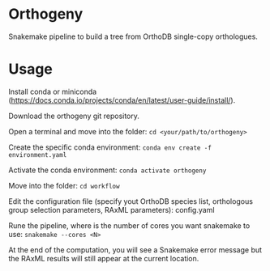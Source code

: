 # Orthogeny

Snakemake pipeline to build a tree from OrthoDB single-copy orthologues. 


# Usage

Install conda or miniconda (https://docs.conda.io/projects/conda/en/latest/user-guide/install/).

Download the orthogeny git repository.

Open a terminal and move into the <orthogeny> folder:
`cd <your/path/to/orthogeny>`

Create the specific conda environment:
`conda env create -f environment.yaml`

Activate the conda environment:
`conda activate orthogeny`

Move into the <workflow> folder:
`cd workflow`

Edit the configuration file (specify yout OrthoDB species list, orthologous group selection parameters, RAxML parameters):
config.yaml

Rune the pipeline, where <N> is the number of cores you want snakemake to use:
`snakemake --cores <N>`

At the end of the computation, you will see a Snakemake error message but the RAxML results will still appear at the current location.
